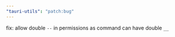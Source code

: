 ```yaml
---
"tauri-utils": "patch:bug"
---
```


fix: allow double `--` in permissions as command can have double `__`
